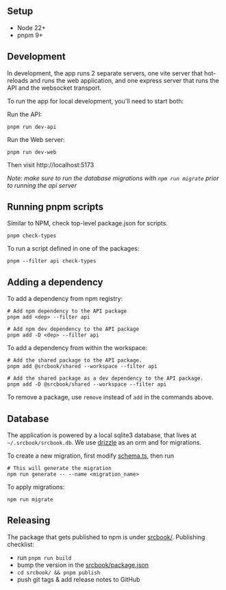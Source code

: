 ## Setup

- Node 22+
- pnpm 9+

## Development

In development, the app runs 2 separate servers, one vite server that hot-reloads and runs the web application, and one express server that runs the API and the websocket transport.

To run the app for local development, you'll need to start both:

Run the API:

```shell
pnpm run dev-api
```

Run the Web server:

```shell
pnpm run dev-web
```

Then visit http://localhost:5173

_Note: make sure to run the database migrations with `npm run migrate` prior to running the api server_

## Running pnpm scripts

Similar to NPM, check top-level package.json for scripts.

```shell
pnpm check-types
```

To run a script defined in one of the packages:

```shell
pnpm --filter api check-types
```

## Adding a dependency

To add a dependency from npm registry:

```shell
# Add npm dependency to the API package
pnpm add <dep> --filter api

# Add npm dev dependency to the API package
pnpm add -D <dep> --filter api
```

To add a dependency from within the workspace:

```shell
# Add the shared package to the API package.
pnpm add @srcbook/shared --workspace --filter api

# Add the shared package as a dev dependency to the API package.
pnpm add -D @srcbook/shared --workspace --filter api
```

To remove a package, use `remove` instead of `add` in the commands above.

## Database

The application is powered by a local sqlite3 database, that lives at `~/.srcbook/srcbook.db`. We use [drizzle](https://orm.drizzle.team/) as an orm and for migrations.

To create a new migration, first modify [schema.ts](./packages/api/db/schema.mts), then run

```shell
# This will generate the migration
npm run generate -- --name <migration_name>
```

To apply migrations:

```shell
npm run migrate
```

## Releasing

The package that gets published to npm is under [srcbook/](./srcbook/). Publishing checklist:

- run `pnpm run build`
- bump the version in the [srcbook/package.json](./srcbook/package.json)
- `cd srcbook/ && pnpm publish`
- push git tags & add release notes to GitHub
